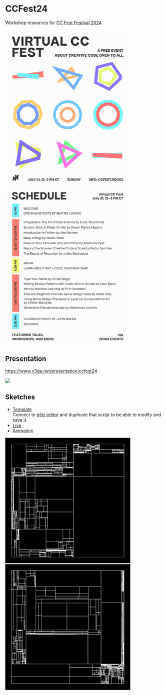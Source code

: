 # CCFest24
Workshop resources for [CC Fest Festival 2024 ](https://ccfest.rocks/)

<img src="CCFest24.jpg" height="500" /><img src="CCFest24_schedule.jpg"  height="500" />

## Presentation
https://www.v3ga.net/presentation/ccfest24

<img src="CCFest24_recursion_animation.gif" />

## Sketches
* [Template](https://editor.p5js.org/v3ga/sketches/IqRTP2Ta9)<br />Connect to [p5js editor](https://editor.p5js.org/) and duplicate that script to be able to modify and save it. 
* [Live](https://editor.p5js.org/v3ga/sketches/JMM_g3wBA)
* [Animation](https://editor.p5js.org/v3ga/sketches/xt1n-Iy7J)

<img src="recursion-01.png" width="400" /><img src="recursion-02.png"  width="400" />
